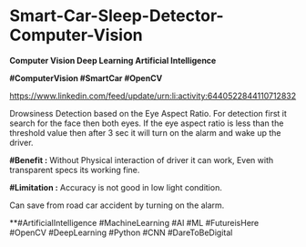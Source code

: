 # Smart-Car-Sleep-Detector-Computer-Vision

**Computer Vision Deep Learning Artificial Intelligence**

**#ComputerVision #SmartCar #OpenCV**

https://www.linkedin.com/feed/update/urn:li:activity:6440522844110712832

Drowsiness Detection based on the Eye Aspect Ratio. For detection first it search for the face then both eyes. If the eye aspect ratio is less than the threshold value then after 3 sec it will turn on the alarm and wake up the driver. 

**#Benefit :** Without Physical interaction of driver it can work, Even with transparent specs its working fine.

**#Limitation :** Accuracy is not good in low light condition.

Can save from road car accident by turning on the alarm. 

**#ArtificialIntelligence #MachineLearning #AI #ML #FutureisHere #OpenCV #DeepLearning #Python #CNN #DareToBeDigital 
